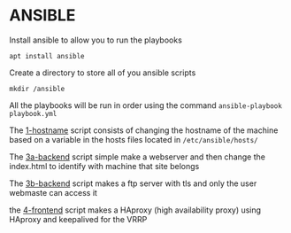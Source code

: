 # ANSIBLE

Install ansible to allow you to run the playbooks
```
apt install ansible 
```
Create a directory to store all of you ansible scripts

```
mkdir /ansible
```

All the playbooks will be run in order using the command `ansible-playbook playbook.yml`
<br>

The [1-hostname](1-hostname.yml) script consists of changing the hostname of the machine based on a variable in the hosts files located in `/etc/ansible/hosts/` 
<br>

The [3a-backend](3a-backend.yml) script simple make a webserver and then change the index.html to identify with machine that site belongs 
<br>

The [3b-backend](3b-backend.yml) script makes a ftp server with tls and only the user webmaste can access it 
<br>

the [4-frontend](4-frontend.yml) script makes a HAproxy (high availability proxy) using HAproxy and keepalived for the VRRP 